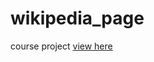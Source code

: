 # wikipedia_page
course project
[view here](https://huckvrni.github.io/wikipedia_page/)
<!-- some comegrh --!>
